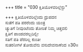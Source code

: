 +++
title = "030 ಕ್ಷಿತಿಯೊಳವರಿಲ್ಲೆನ್ದು"

+++
ಕ್ಷಿತಿಯೊಳವರಿಲ್ಲೆಂದು ದ್ರುಪದನ  
ಸುತೆಗೆ ಪತಿ ಪರರೆಂದು ಯಂತ್ರ  
ಚ್ಯುತಿಗೆ ನೀವುಂಟೆಂದು ತೋರಿತೆ ನಿಮ್ಮ ಚಿತ್ತದಲಿ   
ಕ್ಷಿತಿಗೆ ಪಾಂಡವರಲ್ಲದಿಲ್ಲೀ  
ಸತಿಗೆ ಪತಿ ಪೆರರಿಲ್ಲ ಕುಂತೀ  
ಸುತರನೀಗಳೆ ತೋರುವೆನು ವಸುದೇವನಾಣೆಂದ     ॥30॥